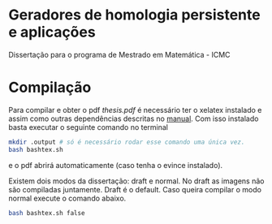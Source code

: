 Geradores de homologia persistente e aplicações
=========

Dissertação para o programa de Mestrado em Matemática - ICMC

Compilação
==
Para compilar e obter o pdf *thesis.pdf* é necessário ter o xelatex
instalado e assim como outras dependências descritas no [manual](https://github.com/lordantonelli/thesis-model-icmc/blob/master/Manual-como-utilizar.pdf).
Com isso instalado basta executar o seguinte comando no terminal
```bash
mkdir .output # só é necessário rodar esse comando uma única vez. 
bash bashtex.sh
```
e o pdf abrirá automaticamente (caso tenha o evince instalado). 

Existem dois modos da dissertação: draft e normal. No draft as imagens não são 
compiladas juntamente. Draft é o default. Caso queira compilar o modo normal
execute o comando abaixo.

```bash
bash bashtex.sh false
```
